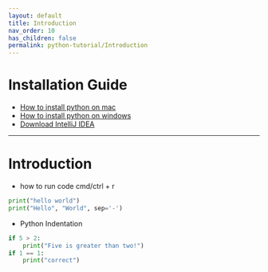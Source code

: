 ```yaml
---
layout: default
title: Introduction
nav_order: 10
has_children: false
permalink: python-tutorial/Introduction
---
```


# Installation Guide
- [How to install python on mac](https://www.python.org/downloads/mac-osx/)
- [How to install python on windows](https://www.python.org/downloads/windows/)
- [Download IntelliJ IDEA](https://www.jetbrains.com/idea/download/#section=mac)
---
# Introduction
- how to run code cmd/ctrl + r
```python
print("hello world")
print("Hello", "World", sep='-')
```
- Python Indentation

```python
if 5 > 2:
    print("Five is greater than two!")
if 1 == 1:
    print("correct")
```
